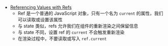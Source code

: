 - [Referencing Values with Refs](https://beta.reactjs.org/learn/referencing-values-with-refs#recap)
	- Ref 是一个普通的 JavaScript 对象，只有一个名为 `current` 的属性，我们可以读取或设置该属性
	- 与 state 类似，refs 允许我们在组件的重新渲染之间保留信息
	- 与 state 不同，设置 ref 的 `current` 不会触发重新渲染
	- 在渲染过程中，不要读取或写入 `ref.current`